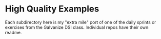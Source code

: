# High Quality Examples

Each subdirectory here is my "extra mile" port of one of the daily sprints or exercises from the Galvanize DSI class. Individual repos have their own readme.
